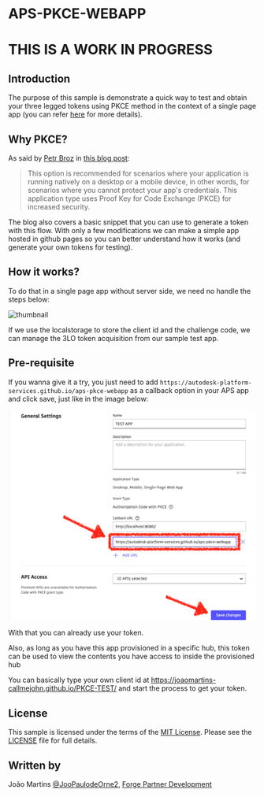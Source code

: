 # APS-PKCE-WEBAPP

# THIS IS A WORK IN PROGRESS

## Introduction

The purpose of this sample is demonstrate a quick way to test and obtain your three legged tokens using PKCE method in the context of a single page app (you can refer [here](https://aps.autodesk.com/en/docs/oauth/v2/tutorials/get-3-legged-token-pkce/) for more details).

## Why PKCE?

As said by [Petr Broz](https://github.com/petrbroz) in [this blog post](https://aps.autodesk.com/blog/new-application-types):

> This option is recommended for scenarios where your application is running natively on a desktop or a mobile device, in other words, for scenarios where you cannot protect your app's credentials. This application type uses Proof Key for Code Exchange (PKCE) for increased security.

The blog also covers a basic snippet that you can use to generate a token with this flow.
With only a few modifications we can make a simple app hosted in github pages so you can better understand how it works (and generate your own tokens for testing).

## How it works?

To do that in a single page app without server side, we need no handle the steps below:

![thumbnail](./assets/desktop-mobile-spa1.png)

If we use the localstorage to store the client id and the challenge code, we can manage the 3LO token acquisition from our sample test app.

## Pre-requisite

If you wanna give it a try, you just need to add `https://autodesk-platform-services.github.io/aps-pkce-webapp` as a callback option in your APS app and click save, just like in the image below:

![add callback url](./assets/pkce-app-callback.png)

With that you can already use your token.

Also, as long as you have this app provisioned in a specific hub, this token can be used to view the contents you have access to inside the provisioned hub

You can basically type your own client id at https://joaomartins-callmejohn.github.io/PKCE-TEST/ and start the process to get your token.

## License

This sample is licensed under the terms of the [MIT License](http://opensource.org/licenses/MIT). Please see the [LICENSE](LICENSE) file for full details.

## Written by

João Martins [@JooPaulodeOrne2](http://twitter.com/JooPaulodeOrne2), [Forge Partner Development](http://forge.autodesk.com)
